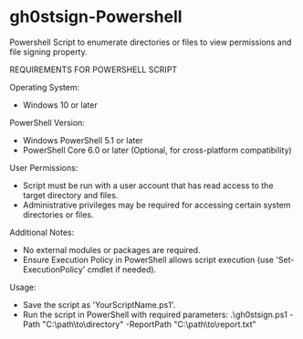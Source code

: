 # gh0stsign-Powershell
Powershell Script to enumerate directories or files to view permissions and file signing property.

REQUIREMENTS FOR POWERSHELL SCRIPT

Operating System:
- Windows 10 or later

PowerShell Version:
- Windows PowerShell 5.1 or later
- PowerShell Core 6.0 or later (Optional, for cross-platform compatibility)

User Permissions:
- Script must be run with a user account that has read access to the target directory and files.
- Administrative privileges may be required for accessing certain system directories or files.

Additional Notes:
- No external modules or packages are required.
- Ensure Execution Policy in PowerShell allows script execution (use 'Set-ExecutionPolicy' cmdlet if needed).

Usage:
- Save the script as 'YourScriptName.ps1'.
- Run the script in PowerShell with required parameters:
  .\gh0stsign.ps1 -Path "C:\path\to\directory" -ReportPath "C:\path\to\report.txt"
